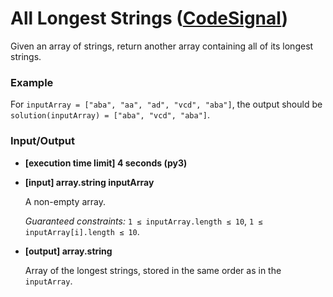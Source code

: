 # All Longest Strings ([CodeSignal](https://app.codesignal.com/arcade/intro/level-3/fzsCQGYbxaEcTr2bL))

Given an array of strings, return another array containing all of its longest strings.


### Example
For `inputArray = ["aba", "aa", "ad", "vcd", "aba"]`, the output should be
`solution(inputArray) = ["aba", "vcd", "aba"]`.


### Input/Output

*   **\[execution time limit\] 4 seconds (py3)**

*   **\[input\] array.string inputArray**

    A non-empty array.

    _Guaranteed constraints:_
    `1 ≤ inputArray.length ≤ 10`,
    `1 ≤ inputArray[i].length ≤ 10`.

*   **\[output\] array.string**

    Array of the longest strings, stored in the same order as in the `inputArray`.
